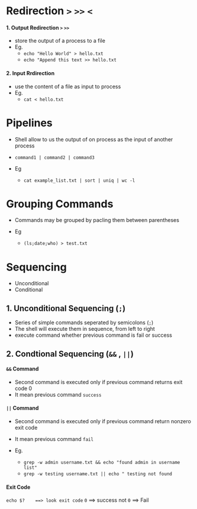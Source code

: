 # Redirection `>` `>>` `<`

#### 1. Output Redirection `>` `>>`
- store the output of a process to a file
- Eg.
	- `echo "Hello World" > hello.txt`
	- `echo "Append this text >> hello.txt`

#### 2. Input Rrdirection 
- use the content of a file as input to process
- Eg.
	- `cat < hello.txt`



# Pipelines

- Shell allow to us the output of on process as the input of another process
- `command1 | command2 | command3`

- Eg
	- `cat example_list.txt | sort | uniq | wc -l`


# Grouping Commands 

 - Commands may be grouped by pacling them between parentheses

 - Eg 
 	- `(ls;date;who) > test.txt`


# Sequencing

- Unconditional 
- Conditional


## 1. Unconditional Sequencing (`;`)

- Series of simple commands seperated by semicolons (`;`)
- The shell will execute them in sequence, from left to right
- execute command whether previous command is fail or success


## 2. Condtional Sequencing (`&&` , `||`)



#### `&&` Command

- Second command is executed only if previous command returns exit code 0 
- It mean previous command `success`


#### `||` Command

- Second command is executed only if previous command return nonzero exit code
- It mean previous command `fail`


- Eg.
	- `grep -w admin username.txt && echo "found admin in username list"`
	- `grep -w testing username.txt || echo " testing not found`

#### Exit Code

`echo $? 	==> look exit code` 
`0` 		==> success
not `0` 	==> Fail






